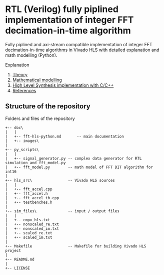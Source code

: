 # RTL (Verilog) fully piplined implementation of integer FFT decimation-in-time algorithm
Fully piplined and axi-stream compatible implementation of integer FFT decimation-in-time algorithms in Vivado HLS with detailed explanation and math modelling (Python).

Explanation

1. [Theory](./fft-hls-python.md#theory)
2. [Mathematical modelling](./fft-hls-python.md#mathematical-modelling)
3. [High Level Synthesis implementation with C/C++](./fft-hls-python.md#high-level-synthesis-implementation)
4. [References](./fft-hls-python.md#references)

## Structure of the repository
Folders and files of the repository
```
+-- doc\   
|   |
|   +-- fft-hls-python.md       -- main documentation 
|	+-- images\
|
+-- py_scripts\   
|   |
|   +-- signal_generator.py -- complex data generator for RTL simulation and fft_model.py
|   +-- fft_model.py        -- math model of FFT DIT algorithm for int16
|
+-- hls_src\                -- Vivado HLS sources
|   |
|   +-- fft_accel.cpp
|   +-- fft_accel.h
|   +-- fft_accel_tb.cpp
|   +-- testbenches.h
|
+-- sim_files\              -- input / output files
|   |
|   +-- cmpx_hls.txt
|   +-- nonscaled_re.txt
|   +-- nonscaled_im.txt
|   +-- scaled_re.txt
|   +-- scaled_im.txt
|
+-- Makefile                -- Makefile for building Vivado HLS project
|
+-- README.md
|
+-- LICENSE
```
